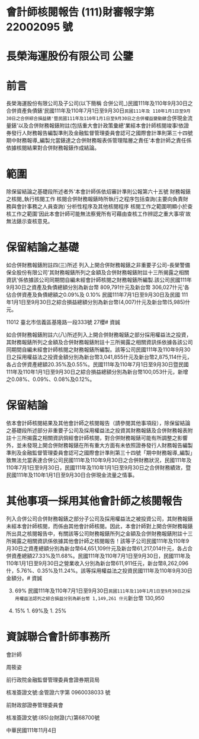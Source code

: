 # 會計師核閱報告 (111)財審報字第 22002095 號

# 長榮海運股份有限公司 公鑒

# 前言

長榮海運股份有限公司及子公司(以下簡稱 合併公司_)民國111年及110年9月30日之合併資產負債錶'民國111年及110年7月1日至9月30日`民國111年及 110年1月1日至9月30日之合併綜合損益錶'暨民國111年及110年1月1日至9月30日之合併權益變動錶`合併現金流量錶'以及合併財務報錶附註(包括重大會計政策彙總'業經本會計師核閱竣事!依證券發行人財務報告編製準則及金融監督管理委員會認可之國際會計準則第三十四號 期中財務報導_編製允當錶達之合併財務報表係管理階層之責任'本會計師之責任係依據核閱結果對合併財務報錶作成結論。

# 範圍

除保留結論之基礎段所述者外'本會計師係依炤審計準則公報第六十五號 財務報錶之核閱_執行核閱工作 核閱合併財務報錶時所執行之程序包括查詢(主要向負責財務與會計事務之人員查詢)`分析性程序及其他核閱程序 核閱工作之範圍明顯小於查核工作之範圍'因此本會計師可能無法察覺所有可藉由查核工作辨認之重大事項'故無法錶示查核意見。

# 保留結論之基礎

如合併財務報錶附註四(三)所述 列入上開合併財務報錶之非重要子公司-長榮警備保全股份有限公司'其財務報錶所列之金額及合併財務報錶附註十三所揭露之相關資訊'係依據該公司同期間自編未經會計師核閱之財務報錶所編製.該公司民國111年9月30日之資產及負債總額分別為新台幣 809,791什元及新台幣 306,027什元'各佔合併資產及負債總額之0.09%及 0.10% 民國111年7月1日至9月30日及民國 111年1月1日至9月30日之綜合損益總額分別為新台幣(4,007)什元及新台幣(5,985)什元。

11012 臺北市信義區基隆路一段333號 27櫻# 資誠

如合併財務報錶附註六(八)所述列入上開合併財務報錶之部分採用權益法之投資，其財務報錶所列之金額及合併財務報錶附註十三所揭露之相關資訊係依據各該公司同期間自編未經會計師核閱之財務報錶所編製。該等公司民國111年及110年9月30日之採用權益法之投資金額分別為新台幣3,041,855什元及新台幣2,875,114什元，各占合併資產總額20.35%及0.55%。民國111年及110年7月1日至9月30日暨民國111年及110年1月1日至9月30日之綜合損益總額分別為新台幣100,053什元，新增之0.08%、0.09%、0.08%及0.12%。

# 保留結論

依本會計師核閱結果及其他會計師之核閱報告（請參閱其他事項段），除保留結論之基礎段所述部分非重要子公司及採用權益法之投資其財務報錶及合併財務報表附註十三所揭露之相關資訊倘經會計師核閱，對合併財務報錶可能有所調整之影響外，並未發現上開合併財務報錶在所有重大方面有未依照證券發行人財務報告編製準則及金融監督管理委員會認可之國際會計準則第三十四號「期中財務報導_編製」致無法允當表達合併公司民國111年及110年9月30日之合併財務狀況，民國111年及110年7月1日至9月30日，民國111年及110年1月1日至9月30日之合併財務績效，暨民國111年及110年1月1日至9月30日合併現金流量之情事。

# 其他事項一採用其他會計師之核閱報告

列入合併公司合併財務報錶之部分子公司及採用權益法之被投資公司，其財務報錶未經本會計師核閱，而係由其他會計師核閱。因此，本會計師對上開合併財務報錶所出具之核閱報告中，有關該等公司財務報錶所列之金額及合併財務報錶附註十三所揭露之相關資訊係依據其他會計師之核閱報告！該等子公司民國111年及110年9月30日之資產總額分別為新台幣64,651,109什元及新台幣61,217,014什元，各占合併資產總額27.33%及11.68%。民國111年及110年7月1日至9月30日，民國111年及110年1月1日至9月30日之營業收入分別為新台幣611,911任元，新台幣8,262,096什，5.76%、0.35%及11.24%。該等採用權益法之投資民國111年及110年9月30日金額分。# 資誠

3. 69% 民國111年及110年7月1日至9月30日`民國111年及110年1月1日至9月30日之採用權益法認列之綜合損益分別為新台幣 1,149,261 什元`新台幣 130,950

0. 15% 1. 69%及 1. 25%

# 資誠聯合會計師事務所

會計師

周筱姿

前行政院金融監督管理委員會證券期貨局

核准簽證文號:金管證六字第 0960038033 號

前財政部證券管理委員會

核准簽證文號:(85)台財證(六)第68700號

中華民國111年11月4日